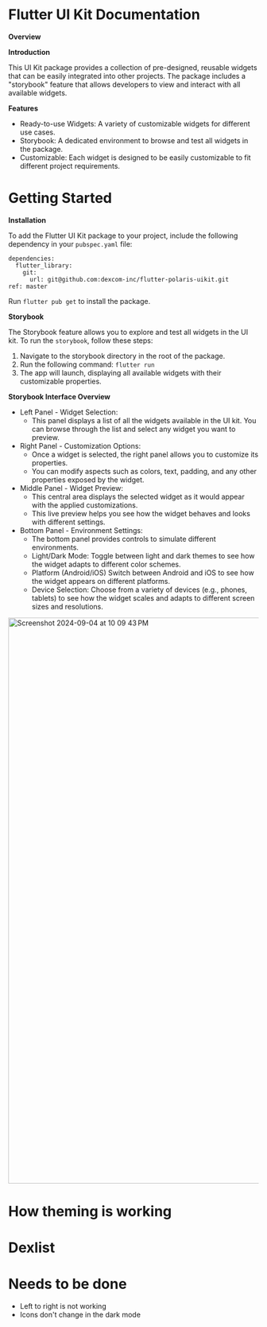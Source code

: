 # Flutter UI Kit Documentation

**Overview**

**Introduction**

This UI Kit package provides a collection of pre-designed, reusable widgets that can be easily integrated into other projects. The package includes a "storybook" feature that allows developers to view and interact with all available widgets.

**Features**

* Ready-to-use Widgets: A variety of customizable widgets for different use cases.
* Storybook: A dedicated environment to browse and test all widgets in the package.
* Customizable: Each widget is designed to be easily customizable to fit different project requirements.

# Getting Started

**Installation**

To add the Flutter UI Kit package to your project, include the following dependency in your `pubspec.yaml` file:

```
dependencies:
  flutter_library:
    git:
      url: git@github.com:dexcom-inc/flutter-polaris-uikit.git
ref: master
```
Run `flutter pub get` to install the package.

**Storybook**

The Storybook feature allows you to explore and test all widgets in the UI kit. To run the `storybook`, follow these steps:
1. Navigate to the storybook directory in the root of the package.
2. Run the following command:
   `flutter run`
3. The app will launch, displaying all available widgets with their customizable properties.

**Storybook Interface Overview**

* Left Panel - Widget Selection:
  * This panel displays a list of all the widgets available in the UI kit. You can browse through the list and select any widget you want to preview.
* Right Panel - Customization Options:
  * Once a widget is selected, the right panel allows you to customize its properties.
  * You can modify aspects such as colors, text, padding, and any other properties exposed by the widget.
* Middle Panel - Widget Preview:
  * This central area displays the selected widget as it would appear with the applied customizations.
  * This live preview helps you see how the widget behaves and looks with different settings.
* Bottom Panel - Environment Settings:
  * The bottom panel provides controls to simulate different environments.
  * Light/Dark Mode: Toggle between light and dark themes to see how the widget adapts to different color schemes.
  * Platform (Android/iOS) Switch between Android and iOS to see how the widget appears on different platforms.
  * Device Selection: Choose from a variety of devices (e.g., phones, tablets) to see how the widget scales and adapts to different screen sizes and resolutions.
<img width="1138" alt="Screenshot 2024-09-04 at 10 09 43 PM" src="https://github.com/user-attachments/assets/47d43c70-c41b-4f83-860f-1d65fff5b026">

# How theming is working

# Dexlist

# Needs to be done
* Left to right is not working
* Icons don't change in the dark mode
